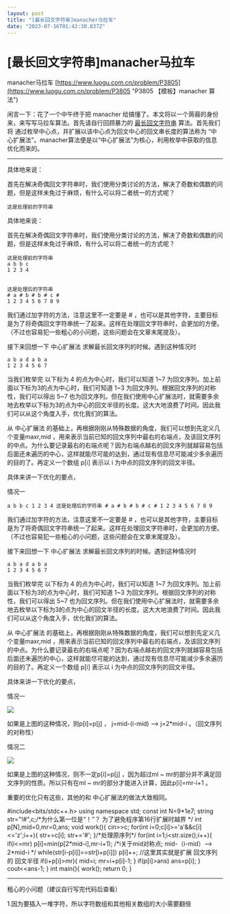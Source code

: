 ```yaml
---
layout: post
title: "[最长回文字符串]manacher马拉车"
date: "2023-07-16T01:42:30.837Z"
---
```

\[最长回文字符串\]manacher马拉车
======================

manacher马拉车 [https://www.luogu.com.cn/problem/P3805](https://www.luogu.com.cn/problem/P3805 "P3805 【模板】manacher 算法")

闲言一下：花了一个中午终于把 manacher 给搞懂了。本文将以一个蒟蒻的身份来，来写写马拉车算法。首先请自行回顾暴力的 [最长回文字符串](https://link.zhihu.com/?target=https%3A//cn.bing.com/search%3Fq%3D%25E6%259C%2580%25E9%2595%25BF%25E5%259B%259E%25E6%2596%2587%25E5%25AD%2597%25E7%25AC%25A6%25E4%25B8%25B2%26qs%3Dn%26form%3DQBRE%26sp%3D-1%26lq%3D0%26pq%3D%25E6%259C%2580%25E9%2595%25BF%25E5%259B%259E%25E6%2596%2587%25E5%25AD%2597%25E7%25AC%25A6%25E4%25B8%25B2%26sc%3D13-7%26sk%3D%26cvid%3D5EE3FB6C7CF74CCC901B4FC2881F811E%26ghsh%3D0%26ghacc%3D0%26ghpl%3D) 算法。首先我们将 通过枚举中心点，并扩展以该中心点为回文中心的回文串长度的算法称为 “中心扩展法”。manacher算法便是以“中心扩展法”为核心，利用枚举中获取的信息优化而来的。

* * *

具体地来说：

首先在解决奇偶回文字符串时，我们使用分类讨论的方法，解决了奇数和偶数的问题，但是这样未免过于麻烦，有什么可以将二者统一的方式呢？

    这是处理前的字符串

具体地来说：

首先在解决奇偶回文字符串时，我们使用分类讨论的方法，解决了奇数和偶数的问题，但是这样未免过于麻烦，有什么可以将二者统一的方式呢？

    这是处理前的字符串
    a b b c
    1 2 3 4
    
    
    这是处理后的字符串
    # a # b # b # c #
    1 2 3 4 5 6 7 8 9
    
    

我们通过加字符的方法，注意这里不一定要是 # ，也可以是其他字符，主要目标是为了将奇偶回文字符串统一了起来。这样在处理回文字符串时，会更加的方便。（不过也容易犯一些粗心的小问题，这些问题会在文章末尾提及）。

接下来回想一下 中心扩展法 求解最长回文序列的时候。遇到这种情况时

    a b a d a b a 
    1 2 3 4 5 6 7

当我们枚举完 以下标为 4 的点为中心时，我们可以知道 1~7 为回文序列。加上前面以下标为3的点为中心时，我们可知道 1~3 为回文序列。根据回文序列的对称性，我们可以得出 5~7 也为回文序列。但在我们使用中心扩展法时，就需要多余地去枚举以下标为3的点为中心的回文半径的长度。这大大地浪费了时间。因此我们可以从这个角度入手，优化我们的算法。

从 中心扩展法 的基础上，再根据刚刚从特殊数据的角度，我们可以想到先定义几个变量maxr,mid ，用来表示当前已知的回文序列中最右的右端点，及该回文序列的中点。为什么要记录最右的右端点呢？因为右端点越右的回文序列就越容易包括后面还未遍历的中心，这样就能尽可能的达到，通过现有信息尽可能减少多余遍历的目的了。再定义一个数组 p\[i\] 表示以 i 为中点的回文序列的回文半径。

具体来讲一下优化的要点，

情况一

    a b b c 1 2 3 4 这是处理后的字符串 # a # b # b # c # 1 2 3 4 5 6 7 8 9 

我们通过加字符的方法，注意这里不一定要是 # ，也可以是其他字符，主要目标是为了将奇偶回文字符串统一了起来。这样在处理回文字符串时，会更加的方便。（不过也容易犯一些粗心的小问题，这些问题会在文章末尾提及）。

接下来回想一下 中心扩展法 求解最长回文序列的时候。遇到这种情况时

    a b a d a b a 
    1 2 3 4 5 6 7

当我们枚举完 以下标为 4 的点为中心时，我们可以知道 1~7 为回文序列。加上前面以下标为3的点为中心时，我们可知道 1~3 为回文序列。根据回文序列的对称性，我们可以得出 5~7 也为回文序列。但在我们使用中心扩展法时，就需要多余地去枚举以下标为3的点为中心的回文半径的长度。这大大地浪费了时间。因此我们可以从这个角度入手，优化我们的算法。

从 中心扩展法 的基础上，再根据刚刚从特殊数据的角度，我们可以想到先定义几个变量maxr,mid ，用来表示当前已知的回文序列中最右的右端点，及该回文序列的中点。为什么要记录最右的右端点呢？因为右端点越右的回文序列就越容易包括后面还未遍历的中心，这样就能尽可能的达到，通过现有信息尽可能减少多余遍历的目的了。再定义一个数组 p\[i\] 表示以 i 为中点的回文序列的回文半径。

具体来讲一下优化的要点，

情况一

![](https://img2023.cnblogs.com/blog/3133135/202307/3133135-20230714213653948-271496151.png)

如果是上图的这种情况，则p\[i\]=p\[j\] ， j=mid-(i-mid) --> j=2\*mid-i 。（回文序列的对称性）

情况二

![](https://img2023.cnblogs.com/blog/3133135/202307/3133135-20230714213728565-2100597712.png)

如果是上图的这种情况，则不一定p\[i\]=p\[j\] ，因为超过ml ~ mr的部分并不满足回文序列的性质。所以只有在ml ~ mr的部分才能进入计算，因此p\[i\]=mr-i+1 。

重要的优化只有这些，其他的和 中心扩展法的做法大致相同。

#include<bits/stdc++.h>
using namespace std;
const int N=9\*1e7;
string str="!#",c;/\*为什么第一位是“！”？
                    为了避免程序第16行扩展时越界 \*/ 
int p\[N\],mid=0,mr=0,ans; 
void work(){
    cin\>>c; 
    for(int i=0;c\[i\]>='a'&&c\[i\]<='z';i++){
        str+=c\[i\];
        str+='#';
    }/\*处理原序列\*/ 
    for(int i=1;i<str.size();i++){
        if(i<=mr) p\[i\]=min(p\[2\*mid-i\],mr-i+1);
        /\*i关于mid对称点; mid-（i-mid）——> 2\*mid-i  \*/ 
        while(str\[i-p\[i\]\]==str\[i+p\[i\]\]) p\[i\]++;
        //这里其实就是扩展 回文序列的 回文半径 
        if(i+p\[i\]>mr){
            mid\=i;
            mr\=i+p\[i\]-1; 
        }
        if(p\[i\]>ans) ans=p\[i\]; 
    }
    cout<<ans-1;
}
int main(){
    work();
    return 0;
}

* * *

粗心的小问题（建议自行写完代码后查看）

1.因为要插入一堆字符，所以字符数组和其他相关数组的大小需要翻倍